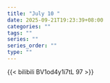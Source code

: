 ```yaml
---
title: "July 10 "
date: 2025-09-21T19:23:39+08:00
categories: ""
tags: ""
series: ""
series_order: ""
type: ""
---
```



{{< bilibili BV1od4y1i7tL 97 >}}

